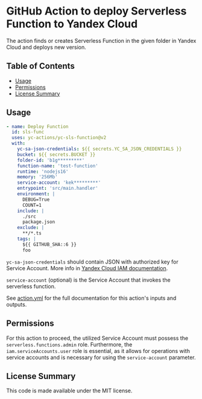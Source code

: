 # GitHub Action to deploy Serverless Function to Yandex Cloud

The action finds or creates Serverless Function in the given folder in Yandex Cloud and deploys new version.

## Table of Contents

<!-- toc -->

- [Usage](#usage)
- [Permissions](#permissions)
- [License Summary](#license-summary)

<!-- tocstop -->

## Usage

```yaml
- name: Deploy Function
  id: sls-func
  uses: yc-actions/yc-sls-function@v2
  with:
    yc-sa-json-credentials: ${{ secrets.YC_SA_JSON_CREDENTIALS }}
    bucket: ${{ secrets.BUCKET }}
    folder-id: 'b1g*********'
    function-name: 'test-function'
    runtime: 'nodejs16'
    memory: '256Mb'
    service-account: 'kek*********'
    entrypoint: 'src/main.handler'
    environment: | 
      DEBUG=True
      COUNT=1
    include: | 
      ./src
      package.json
    exclude: | 
      **/*.ts
    tags: |
      ${{ GITHUB_SHA::6 }}
      foo
```

`yc-sa-json-credentials` should contain JSON with authorized key for Service Account. More info in [Yandex Cloud IAM documentation](https://cloud.yandex.ru/docs/container-registry/operations/authentication#sa-json).

`service-account` (optional) is the Service Account that invokes the serverless function.

See [action.yml](action.yml) for the full documentation for this action's inputs and outputs.

## Permissions

For this action to proceed, the utilized Service Account must possess the `serverless.functions.admin` role. Furthermore, the `iam.serviceAccounts.user` role is essential, as it allows for operations with service accounts and is necessary for using the `service-account` parameter.

## License Summary

This code is made available under the MIT license.
